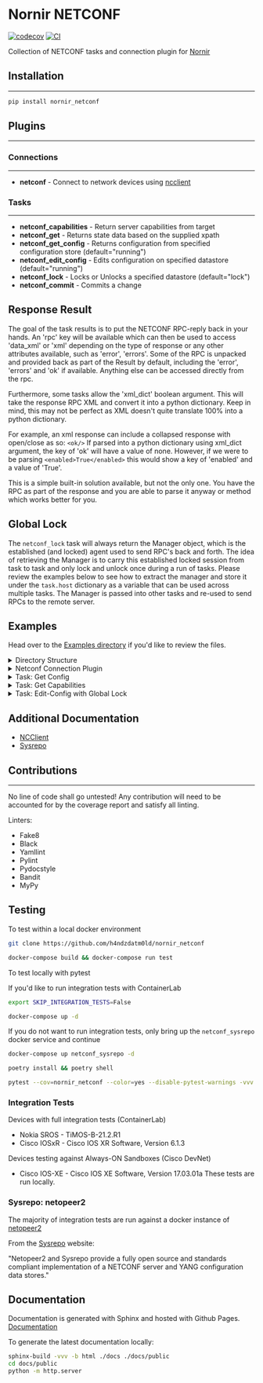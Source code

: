 # Nornir NETCONF

[![codecov](https://codecov.io/gh/h4ndzdatm0ld/nornir_netconf/branch/develop/graph/badge.svg?token=MRI39YHOOR)](https://codecov.io/gh/h4ndzdatm0ld/nornir_netconf) [![CI](https://github.com/h4ndzdatm0ld/nornir_netconf/actions/workflows/ci.yml/badge.svg)](https://github.com/h4ndzdatm0ld/nornir_netconf/actions/workflows/ci.yml)

Collection of NETCONF tasks and connection plugin for [Nornir](https://github.com/nornir-automation/nornir)

## Installation

---

```bash
pip install nornir_netconf
```

## Plugins

---

### Connections

---

- **netconf** - Connect to network devices using [ncclient](https://github.com/ncclient/ncclient)

### Tasks

---

- **netconf_capabilities** - Return server capabilities from target
- **netconf_get** - Returns state data based on the supplied xpath
- **netconf_get_config** - Returns configuration from specified configuration store (default="running")
- **netconf_edit_config** - Edits configuration on specified datastore (default="running")
- **netconf_lock** - Locks or Unlocks a specified datastore (default="lock")
- **netconf_commit** - Commits a change

## Response Result

The goal of the task results is to put the NETCONF RPC-reply back in your hands. An 'rpc' key will be available which can then be used to access 'data_xml' or 'xml' depending on the type of response or any other attributes available, such as 'error', 'errors'. Some of the RPC is unpacked and provided back as part of the Result by default, including the 'error', 'errors' and 'ok' if available. Anything else can be accessed directly from the rpc.

Furthermore, some tasks allow the 'xml_dict' boolean argument. This will take the response RPC XML and convert it into a python dictionary. Keep in mind, this may not be perfect as XML doesn't quite translate 100% into a python dictionary.

For example, an xml response can include a collapsed response with open/close as so: `<ok/>` If parsed into a python dictionary using xml_dict argument, the key of 'ok' will have a value of none. However, if we were to be parsing `<enabled>True</enabled>` this would show a key of 'enabled' and a value of 'True'.

This is a simple built-in solution available, but not the only one. You have the RPC as part of the response and you are able to parse it anyway or method which works better for you.

## Global Lock

The `netconf_lock` task will always return the Manager object, which is the established (and locked) agent used to send RPC's back and forth. The idea of retrieving the Manager is to carry this established locked session from task to task and only lock and unlock once during a run of tasks. Please review the examples below to see how to extract the manager and store it under the `task.host` dictionary as a variable that can be used across multiple tasks. The Manager is passed into other tasks and re-used to send RPCs to the remote server.

## Examples

Head over to the [Examples directory](https://github.com/h4ndzdatm0ld/nornir_netconf/tree/develop/examples) if you'd like to review the files.

<details><summary>Directory Structure</summary>

```bash
├── example-project
│   ├── config.yml
│   ├── inventory
│   │   ├── groups.yml
│   │   ├── hosts-local.yml
│   │   └── ssh_config
│   ├── logs
│   │   └── nornir.log
│   └── nr-get-config.py
└── README.md
```

</details>

<details><summary>Netconf Connection Plugin</summary>

Below is the snippet of a host inside the host-local.yml file and its associated group, 'sros'.

```yaml
nokia_rtr:
  hostname: "192.168.1.205"
  port: 830
  groups:
    - "sros"
```

```yaml
sros:
  username: "netconf"
  password: "NCadmin123"
  port: 830
  platform: "sros"
  connection_options:
    netconf:
      extras:
        hostkey_verify: false
        timeout: 300
        allow_agent: false
        look_for_keys: false
```

</details>

<details><summary>Task: Get Config</summary>

```python
"""Nornir NETCONF Example Task: 'get-config'."""
from nornir import InitNornir
from nornir_utils.plugins.functions import print_result
from nornir_netconf.plugins.tasks import netconf_get_config


__author__ = "Hugo Tinoco"
__email__ = "hugotinoco@icloud.com"

nr = InitNornir("config.yml")

# Filter the hosts by 'west-region' assignment
west_region = nr.filter(region="west-region")


def example_netconf_get_config(task):
    """Test get config."""

    task.run(
        netconf_get_config,
        source="running",
        path="""
        <configure xmlns="urn:nokia.com:sros:ns:yang:sr:conf">
            <router>
                <router-name>Base</router-name>
            </router>
        </configure>
        """,
        filter_type="subtree",
    )


def main():
    """Execute Nornir Script."""
    print_result(west_region.run(task=example_netconf_get_config))


if __name__ == "__main__":
    main()

```

</details>

<details><summary>Task: Get Capabilities</summary>

```python
"""Nornir NETCONF Example Task: 'get-config'."""
from nornir import InitNornir
from nornir_utils.plugins.functions import print_result
from nornir_netconf.plugins.tasks import netconf_capabilities


__author__ = "Hugo Tinoco"
__email__ = "hugotinoco@icloud.com"

nr = InitNornir("config.yml")

# Filter the hosts by 'west-region' assignment
west_region = nr.filter(region="west-region")


def example_netconf_get_capabilities(task):
    """Test get capabilities."""
    task.run(netconf_capabilities)


def main():
    """Execute Nornir Script."""
    print_result(west_region.run(task=example_netconf_get_capabilities))


if __name__ == "__main__":
    main()
```

</details>

<details><summary>Task: Edit-Config with Global Lock</summary>

```python
"""Nornir NETCONF Example Task: 'edit-config', 'netconf_lock'."""
from nornir import InitNornir
from nornir_utils.plugins.functions import print_result
from nornir_netconf.plugins.tasks import netconf_edit_config, netconf_lock, netconf_commit


__author__ = "Hugo Tinoco"
__email__ = "hugotinoco@icloud.com"

nr = InitNornir("config.yml")

# Filter the hosts by 'west-region' assignment
west_region = nr.filter(region="west-region")


def example_global_lock(task):
    """Test global lock operation of 'candidate' datastore."""
    lock = task.run(netconf_lock, datastore="candidate", operation="lock")
    # Retrieve the Manager(agent) from lock operation and store for further
    # operations.
    task.host["manager"] = lock.result["manager"]


def example_edit_config(task):
    """Test edit-config with global lock using manager agent."""

    config_payload = """
    <config>
        <configure xmlns="urn:nokia.com:sros:ns:yang:sr:conf">
            <router>
                <router-name>Base</router-name>
                <interface>
                    <interface-name>L3-OAM-eNodeB069420-X1</interface-name>
                    <admin-state>disable</admin-state>
                    <ingress-stats>false</ingress-stats>
                </interface>
            </router>
        </configure>
    </config>
    """

    result = task.run(
        netconf_edit_config, config=config_payload, target="candidate", manager=task.host["manager"]
    )

    # Access the RPC response object directly.
    # Or you can check the 'ok' attr from an rpc response as well, if it exists.
    if "ok" in result.result["rpc"].data_xml:
        task.run(netconf_commit, manager=task.host["manager"])

def example_unlock(task):
    """Unlock candidate datastore."""
    task.run(netconf_lock, datastore="candidate", operation="unlock", manager=task.host["manager"])


def main():
    """Execute Nornir Script."""
    print_result(west_region.run(task=example_global_lock))
    print_result(west_region.run(task=example_edit_config))
    print_result(west_region.run(task=example_unlock))


if __name__ == "__main__":
    main()

```

</details>

## Additional Documentation

- [NCClient](https://ncclient.readthedocs.io/en/latest/)
- [Sysrepo](https://www.sysrepo.org/)

## Contributions

---

No line of code shall go untested! Any contribution will need to be accounted for by the coverage report and satisfy all linting.

Linters:

- Fake8
- Black
- Yamllint
- Pylint
- Pydocstyle
- Bandit
- MyPy

## Testing

To test within a local docker environment

```bash
git clone https://github.com/h4ndzdatm0ld/nornir_netconf
```

```bash
docker-compose build && docker-compose run test
```

To test locally with pytest

If you'd like to run integration tests with ContainerLab

```bash
export SKIP_INTEGRATION_TESTS=False
```

```bash
docker-compose up -d
```

If you do not want to run integration tests, only bring up the `netconf_sysrepo` docker service and continue

```bash
docker-compose up netconf_sysrepo -d
```

```bash
poetry install && poetry shell
```

```bash
pytest --cov=nornir_netconf --color=yes --disable-pytest-warnings -vvv
```

### Integration Tests

Devices with full integration tests (ContainerLab)

- Nokia SROS - TiMOS-B-21.2.R1
- Cisco IOSxR - Cisco IOS XR Software, Version 6.1.3

Devices testing against Always-ON Sandboxes (Cisco DevNet)

- Cisco IOS-XE - Cisco IOS XE Software, Version 17.03.01a These tests are run locally.

### Sysrepo: netopeer2

The majority of integration tests are run against a docker instance of [netopeer2](https://hub.docker.com/r/sysrepo/sysrepo-netopeer2)

From the [Sysrepo](https://www.sysrepo.org/) website:

"Netopeer2 and Sysrepo provide a fully open source and standards compliant implementation of a NETCONF server and YANG configuration data stores."

## Documentation

Documentation is generated with Sphinx and hosted with Github Pages. [Documentation](https://h4ndzdatm0ld.github.io/nornir_netconf/)

To generate the latest documentation locally:

```bash
sphinx-build -vvv -b html ./docs ./docs/public
cd docs/public
python -m http.server
```
